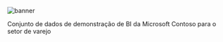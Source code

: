 ![banner](http://www.keysys.com/wp-content/uploads/2015/12/Microsoft-Banner.png)

Conjunto de dados de demonstração de BI da Microsoft Contoso para o setor de varejo


